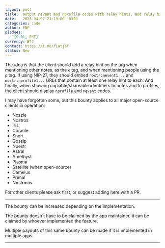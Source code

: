 ```yaml
---
layout: post
title:  Output nevent and nprofile codes with relay hints, add relay hints to tags
date:   2023-04-07 21:19:00 -0300
categories: code
author: FNF
pledges:
  - [0.01, FNF]
currency: BTC
contact: https://t.me/fiatjaf
status: New
---
```


The idea is that the client should add a relay hint on the tag when mentioning other notes, as the `e` tag, and when mentioning people using the `p` tag. If using NIP-27, they should embed `nostr:nevent1...` and `nostr:nprofile1...` URLs that contain at least one relay hint to each. And finally, when showing copiable/shareable identifiers to notes and to profiles, the client should display `nprofile` and `nevent` codes.

I may have forgotten some, but this bounty applies to all major open-source clients in operation:

 - Nozzle
 - Nostros
 - Iris
 - Coracle
 - Snort
 - Gossip
 - Nuestr
 - Astral
 - Amethyst
 - Plasma
 - Satellite (when open-source)
 - Camelus
 - Primal
 - Nostrmos

For other clients please ask first, or suggest adding here with a PR.

---

The bounty can be increased depending on the implementation.

The bounty doesn't have to be claimed by the app maintainer, it can be claimed by whoever implemented the feature.

Multiple payouts of this same bounty can be made if it is implemented in multiple apps.

---
